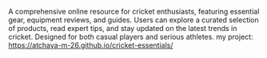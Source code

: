 A comprehensive online resource for cricket enthusiasts, featuring essential gear, equipment reviews, and guides. Users can explore a curated selection of products, read expert tips, and stay updated on the latest trends in cricket. Designed for both casual players and serious athletes.
my project:
https://atchaya-m-26.github.io/cricket-essentials/

